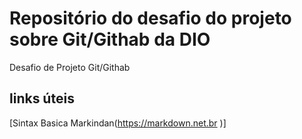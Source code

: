 # Repositório do desafio do projeto sobre Git/Githab da DIO
Desafio de Projeto  Git/Githab

## links úteis
[Sintax Basica Markindan(https://markdown.net.br
)]

